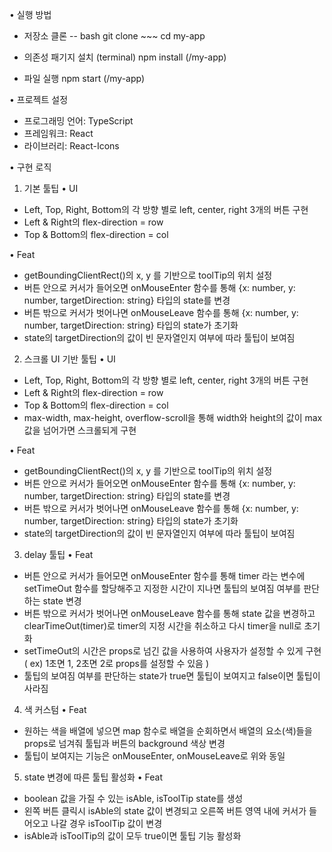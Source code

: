 • 실행 방법
- 저장소 클론
  -- bash
  git clone ~~~
  cd my-app

- 의존성 패기지 설치 (terminal)
  npm install (/my-app)

- 파일 실행
  npm start (/my-app)

• 프로젝트 설정
- 프로그래밍 언어: TypeScript
- 프레임워크: React
- 라이브러리: React-Icons

• 구현 로직

1. 기본 툴팁
• UI
- Left, Top, Right, Bottom의 각 방향 별로 left, center, right 3개의 버튼 구현
- Left & Right의 flex-direction = row
- Top & Bottom의 flex-direction = col
       
• Feat 
- getBoundingClientRect()의 x, y 를 기반으로 toolTip의 위치 설정
- 버튼 안으로 커서가 들어오면 onMouseEnter 함수를 통해 {x: number, y: number, targetDirection: string} 타입의 state를 변경
- 버튼 밖으로 커서가 벗어나면 onMouseLeave 함수를 통해 {x: number, y: number, targetDirection: string} 타입의 state가 초기화
- state의 targetDirection의 값이 빈 문자열인지 여부에 따라 툴팁이 보여짐

2. 스크롤 UI 기반 툴팁
• UI
- Left, Top, Right, Bottom의 각 방향 별로 left, center, right 3개의 버튼 구현
- Left & Right의 flex-direction = row
- Top & Bottom의 flex-direction = col
- max-width, max-height, overflow-scroll을 통해 width와 height의 값이 max 값을 넘어가면 스크롤되게 구현
    
• Feat 
- getBoundingClientRect()의 x, y 를 기반으로 toolTip의 위치 설정
- 버튼 안으로 커서가 들어오면 onMouseEnter 함수를 통해 {x: number, y: number, targetDirection: string} 타입의 state를 변경
- 버튼 밖으로 커서가 벗어나면 onMouseLeave 함수를 통해 {x: number, y: number, targetDirection: string} 타입의 state가 초기화
- state의 targetDirection의 값이 빈 문자열인지 여부에 따라 툴팁이 보여짐

3. delay 툴팁
• Feat
- 버튼 안으로 커서가 들어모면 onMouseEnter 함수를 통해 timer 라는 변수에 setTimeOut 함수를 할당해주고 지정한 시간이 지나면 툴팁의 보여짐 여부를 판단하는 state 변경
- 버튼 밖으로 커서가 벗어나면 onMouseLeave 함수를 통해 state 값을 변경하고 clearTimeOut(timer)로 timer의 지정 시간을 취소하고 다시 timer을 null로 초기화
- setTimeOut의 시간은 props로 넘긴 값을 사용하여 사용자가 설정할 수 있게 구현 ( ex) 1초면 1, 2초면 2로 props를 설정할 수 있음 )
- 툴팁의 보여짐 여부를 판단하는 state가 true면 툴팁이 보여지고 false이면 툴팁이 사라짐

  
4. 색 커스텀
• Feat
- 원하는 색을 배열에 넣으면 map 함수로 배열을 순회하면서 배열의 요소(색)들을 props로 넘겨줘 툴팁과 버튼의 background 색상 변경
- 툴팁이 보여지는 기능은 onMouseEnter, onMouseLeave로 위와 동일

5. state 변경에 따른 툴팁 활성화
• Feat
- boolean 값을 가질 수 있는 isAble, isToolTip state를 생성
- 왼쪽 버튼 클릭시 isAble의 state 값이 변경되고 오른쪽 버튼 영역 내에 커서가 들어오고 나갈 경우 isToolTip 값이 변경
- isAble과 isToolTip의 값이 모두 true이면 툴팁 기능 활성화






